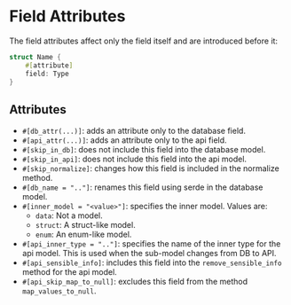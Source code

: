 # Field Attributes

The field attributes affect only the field itself and are introduced before it:

```rust
struct Name {
    #[attribute]
    field: Type
}
```

## Attributes

- `#[db_attr(...)]`: adds an attribute only to the database field.
- `#[api_attr(...)]`: adds an attribute only to the api field.
- `#[skip_in_db]`: does not include this field into the database model.
- `#[skip_in_api]`: does not include this field into the api model.
- `#[skip_normalize]`: changes how this field is included in the normalize method.
- `#[db_name = ".."]`: renames this field using serde in the database model.
- `#[inner_model = "<value>"]`: specifies the inner model. Values are:
    - `data`: Not a model.
    - `struct`: A struct-like model.
    - `enum`: An enum-like model.
- `#[api_inner_type = ".."]`: specifies the name of the inner type for the api model. This is used when the sub-model
  changes from DB to API.
- `#[api_sensible_info]`: includes this field into the `remove_sensible_info` method for the api model.
- `#[api_skip_map_to_null]`: excludes this field from the method `map_values_to_null`.